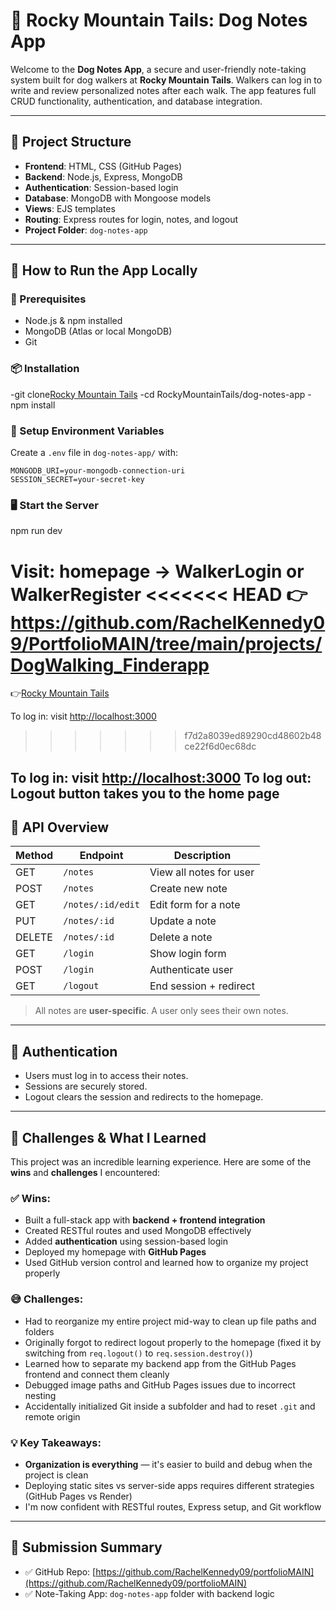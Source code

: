 # 🐾 Rocky Mountain Tails: Dog Notes App

Welcome to the **Dog Notes App**, a secure and user-friendly note-taking system built for dog walkers at **Rocky Mountain Tails**. Walkers can log in to write and review personalized notes after each walk. The app features full CRUD functionality, authentication, and database integration.

---

## 📂 Project Structure

- **Frontend**: HTML, CSS (GitHub Pages)
- **Backend**: Node.js, Express, MongoDB 
- **Authentication**: Session-based login
- **Database**: MongoDB with Mongoose models
- **Views**: EJS templates
- **Routing**: Express routes for login, notes, and logout
- **Project Folder**: `dog-notes-app` 

---

## 🚀 How to Run the App Locally

### 🧰 Prerequisites

- Node.js & npm installed
- MongoDB (Atlas or local MongoDB)
- Git

### 📦 Installation


-git clone[Rocky Mountain Tails](https://github.com/RachelKennedy09/PortfolioMAIN)
-cd RockyMountainTails/dog-notes-app
-npm install


### 🔑 Setup Environment Variables

Create a `.env` file in `dog-notes-app/` with:

```
MONGODB_URI=your-mongodb-connection-uri
SESSION_SECRET=your-secret-key
```

### 🖥 Start the Server


npm run dev

Visit: homepage → WalkerLogin or WalkerRegister
<<<<<<< HEAD
👉 https://github.com/RachelKennedy09/PortfolioMAIN/tree/main/projects/DogWalking_Finderapp
=======
👉[Rocky Mountain Tails](https://github.com/RachelKennedy09/PortfolioMAIN/tree/main/projects/DogWalking_Finderapp)

To log in: visit [http://localhost:3000](http://localhost:3000)
>>>>>>> f7d2a8039ed89290cd48602b48ce22f6d0ec68dc

To log in: visit [http://localhost:3000](http://localhost:3000)
To log out: Logout button takes you to the home page
---

## 🧪 API Overview

| Method | Endpoint         | Description               |
|--------|------------------|---------------------------|
| GET    | `/notes`         | View all notes for user   |
| POST   | `/notes`         | Create new note           |
| GET    | `/notes/:id/edit`| Edit form for a note      |
| PUT    | `/notes/:id`     | Update a note             |
| DELETE | `/notes/:id`     | Delete a note             |
| GET    | `/login`         | Show login form           |
| POST   | `/login`         | Authenticate user         |
| GET    | `/logout`        | End session + redirect    |

> All notes are **user-specific**. A user only sees their own notes.

---

## 🔐 Authentication

- Users must log in to access their notes.
- Sessions are securely stored.
- Logout clears the session and redirects to the homepage.

---

## 🧠 Challenges & What I Learned

This project was an incredible learning experience. Here are some of the **wins** and **challenges** I encountered:

### ✅ Wins:
- Built a full-stack app with **backend + frontend integration**
- Created RESTful routes and used MongoDB effectively
- Added **authentication** using session-based login
- Deployed my homepage with **GitHub Pages**
- Used GitHub version control and learned how to organize my project properly

### 😅 Challenges:
- Had to reorganize my entire project mid-way to clean up file paths and folders
- Originally forgot to redirect logout properly to the homepage (fixed it by switching from `req.logout()` to `req.session.destroy()`)
- Learned how to separate my backend app from the GitHub Pages frontend and connect them cleanly
- Debugged image paths and GitHub Pages issues due to incorrect nesting
- Accidentally initialized Git inside a subfolder and had to reset `.git` and remote origin

### 💡 Key Takeaways:
- **Organization is everything** — it's easier to build and debug when the project is clean
- Deploying static sites vs server-side apps requires different strategies (GitHub Pages vs Render)
- I'm now confident with RESTful routes, Express setup, and Git workflow

---

## 📎 Submission Summary

- ✅ GitHub Repo: [https://github.com/RachelKennedy09/portfolioMAIN](https://github.com/RachelKennedy09/portfolioMAIN)
- ✅ Note-Taking App: `dog-notes-app` folder with backend logic
